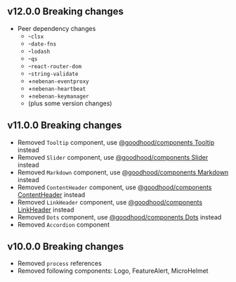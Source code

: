 
## v12.0.0 Breaking changes

- Peer dependency changes
    - -`clsx`
    - -`date-fns`
    - -`lodash`
    - -`qs`
    - -`react-router-dom`
    - -`string-validate`
    - +`nebenan-eventproxy`
    - +`nebenan-heartbeat`
    - +`nebenan-keymanager`
    - (plus some version changes)

## v11.0.0 Breaking changes

- Removed `Tooltip` component, use [@goodhood/components Tooltip](https://github.com/goodhood-eu/goodhood/tree/master/packages/components) instead
- Removed `Slider` component, use [@goodhood/components Slider](https://github.com/goodhood-eu/goodhood/tree/master/packages/components) instead
- Removed `Markdown` component, use [@goodhood/components Markdown](https://github.com/goodhood-eu/goodhood/tree/master/packages/components) instead
- Removed `ContentHeader` component, use [@goodhood/components ContentHeader](https://github.com/goodhood-eu/goodhood/tree/master/packages/components) instead
- Removed `LinkHeader` component, use [@goodhood/components LinkHeader](https://github.com/goodhood-eu/goodhood/tree/master/packages/components) instead
- Removed `Dots` component, use [@goodhood/components Dots](https://github.com/goodhood-eu/goodhood/tree/master/packages/components) instead
- Removed `Accordion` component

## v10.0.0 Breaking changes

- Removed `process` references
- Removed following components: Logo, FeatureAlert, MicroHelmet
